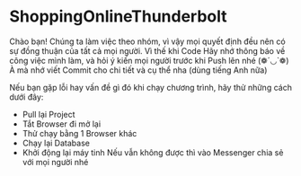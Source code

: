 # ShoppingOnlineThunderbolt
Chào bạn!
Chúng ta làm việc theo nhóm, vì vậy mọi quyết định đều nên có sự đồng thuận của tất cả mọi người.
Vì thế khi Code Hãy nhớ thông báo về công việc mình làm, và hỏi ý kiến mọi người trước khi Push lên nhé (❁´◡`❁)
À mà nhớ viết Commit cho chi tiết và cụ thể nha (dùng tiếng Anh nữa)



Nếu bạn gặp lỗi hay vấn đề gì đó khi chạy chương trình, hãy thử những cách dưới đây:
 - Pull lại Project
 - Tắt Browser đi mở lại
 - Thử chạy bằng 1 Browser khác
 - Chạy lại Database
 - Khởi động lại máy tinh
Nếu vẫn không được thì vào Messenger chia sẻ với mọi người nhé
